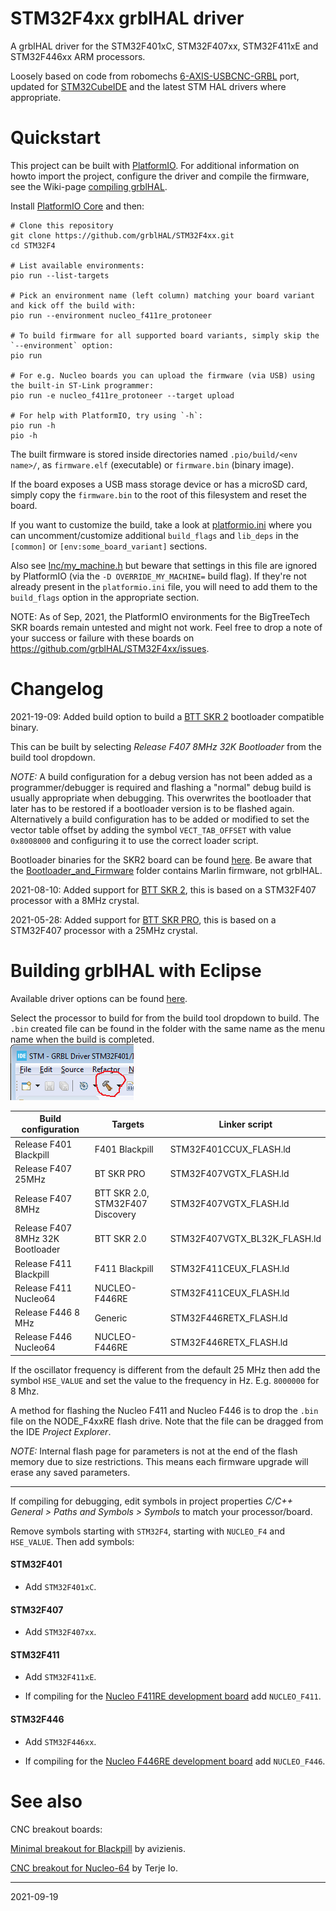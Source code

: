 # STM32F4xx grblHAL driver

A grblHAL driver for the STM32F401xC, STM32F407xx, STM32F411xE and STM32F446xx ARM processors.

Loosely based on code from robomechs [6-AXIS-USBCNC-GRBL](https://github.com/robomechs/6-AXIS-USBCNC-GRBL) port, updated for [STM32CubeIDE](https://www.st.com/en/development-tools/stm32cubeide.htm) and the latest STM HAL drivers where appropriate.

# Quickstart

This project can be built with [PlatformIO](https://platformio.org).  For additional information on howto import the project, configure the driver and compile the firmware, see the Wiki-page [compiling grblHAL](https://github.com/grblHAL/core/wiki/Compiling-GrblHAL).

Install [PlatformIO Core](https://docs.platformio.org/en/latest/core/installation.html) and then:

```shell
# Clone this repository
git clone https://github.com/grblHAL/STM32F4xx.git
cd STM32F4

# List available environments:
pio run --list-targets

# Pick an environment name (left column) matching your board variant and kick off the build with:
pio run --environment nucleo_f411re_protoneer

# To build firmware for all supported board variants, simply skip the `--environment` option:
pio run

# For e.g. Nucleo boards you can upload the firmware (via USB) using the built-in ST-Link programmer:
pio run -e nucleo_f411re_protoneer --target upload

# For help with PlatformIO, try using `-h`:
pio run -h
pio -h
```

The built firmware is stored inside directories named `.pio/build/<env name>/`, as `firmware.elf` (executable) or `firmware.bin` (binary image).

If the board exposes a USB mass storage device or has a microSD card, simply copy the `firmware.bin` to the root of this filesystem and reset the board.

If you want to customize the build, take a look at [platformio.ini](platformio.ini) where you can uncomment/customize additional `build_flags` and `lib_deps` in the `[common]` or `[env:some_board_variant]` sections.

Also see [Inc/my_machine.h](Inc/my_machine.h) but beware that settings in this file are ignored by PlatformIO (via the `-D OVERRIDE_MY_MACHINE=` build flag).  If they're not already present in the `platformio.ini` file, you will need to add them to the `build_flags` option in the appropriate section.


NOTE: As of Sep, 2021, the PlatformIO environments for the BigTreeTech SKR boards remain untested and might not work.  Feel free to drop a note of your success or failure with these boards on https://github.com/grblHAL/STM32F4xx/issues.


# Changelog

2021-19-09: Added build option to build a [BTT SKR 2](https://www.bigtree-tech.com/products/bigtreetech-skr-2.html) bootloader compatible binary.

This can be built by selecting _Release F407 8MHz 32K Bootloader_ from the build tool dropdown.  

_NOTE:_ A build configuration for a debug version has not been added as a programmer/debugger is required and flashing a "normal" debug build is usually appropriate when debugging.
This overwrites the bootloader that later has to be restored if a bootloader version is to be flashed again.
Alternatively a build configuration has to be added or modified to set the vector table offset by adding the symbol `VECT_TAB_OFFSET` with value `0x8008000` and configuring it to use the correct loader script.

Bootloader binaries for the SKR2 board can be found [here](https://github.com/GadgetAngel/BTT_SKR_13_14_14T_SD-DFU-Bootloader/tree/main/bootloader_bin/backed_up_original_bootloaders/SKR%20V2.0%20(SKR%202)).
Be aware that the [Bootloader_and_Firmware](https://github.com/GadgetAngel/BTT_SKR_13_14_14T_SD-DFU-Bootloader/tree/main/bootloader_bin/backed_up_original_bootloaders/SKR%20V2.0%20(SKR%202)/Bootloader_and_Firmware) folder contains Marlin firmware, not grblHAL.

2021-08-10: Added support for [BTT SKR 2](https://www.bigtree-tech.com/products/bigtreetech-skr-2.html), this is based on a STM32F407 processor with a 8MHz crystal.

2021-05-28: Added support for [BTT SKR PRO](https://www.bigtree-tech.com/products/bigtreetech-skr-pro-v1-2.html), this is based on a STM32F407 processor with a 25MHz crystal.


# Building grblHAL with Eclipse

Available driver options can be found [here](Inc/my_machine.h).

Select the processor to build for from the build tool dropdown to build. The `.bin` created file can be found in the folder with the same name as the menu name when the build is completed.  
![Config](media/STM32F4xx_config.png)

| Build configuration              | Targets                          | Linker script                |
|----------------------------------|----------------------------------|------------------------------|
| Release F401 Blackpill           | F401 Blackpill                   | STM32F401CCUX_FLASH.ld       | 
| Release F407 25MHz               | BT SKR PRO                       | STM32F407VGTX_FLASH.ld       |
| Release F407 8MHz                | BTT SKR 2.0, STM32F407 Discovery | STM32F407VGTX_FLASH.ld       |
| Release F407 8MHz 32K Bootloader | BTT SKR 2.0                      | STM32F407VGTX_BL32K_FLASH.ld |
| Release F411 Blackpill           | F411 Blackpill                   | STM32F411CEUX_FLASH.ld       |
| Release F411 Nucleo64            | NUCLEO-F446RE                    | STM32F411CEUX_FLASH.ld       |
| Release F446 8 MHz               | Generic                          | STM32F446RETX_FLASH.ld       |
| Release F446 Nucleo64            | NUCLEO-F446RE                    | STM32F446RETX_FLASH.ld       |

If the oscillator frequency is different from the default 25 MHz then add the symbol `HSE_VALUE` and set the value to the frequency in Hz. E.g. `8000000` for 8 Mhz.

A method for flashing the Nucleo F411 and Nucleo F446 is to drop the `.bin` file on the NODE_F4xxRE flash drive. Note that the file can be dragged from the IDE _Project Explorer_.

_NOTE:_ Internal flash page for parameters is not at the end of the flash memory due to size restrictions. This means each firmware upgrade will erase any saved parameters. 

---

If compiling for debugging, edit symbols in project properties _C\/C++ General > Paths and Symbols > Symbols_ to match your processor/board.

Remove symbols starting with `STM32F4`, starting with `NUCLEO_F4` and `HSE_VALUE`. Then add symbols:

#### STM32F401

* Add `STM32F401xC`.

#### STM32F407

* Add `STM32F407xx`.

#### STM32F411

* Add `STM32F411xE`.

* If compiling for the [Nucleo F411RE development board](https://www.st.com/en/evaluation-tools/nucleo-f411re.html) add `NUCLEO_F411`.

#### STM32F446

* Add  `STM32F446xx`.

* If compiling for the [Nucleo F446RE development board](https://www.st.com/en/evaluation-tools/nucleo-f446re.html) add `NUCLEO_F446`.


# See also

CNC breakout boards:

[Minimal breakout for Blackpill](https://github.com/avizienis/Minimal-Black-Pill--STM32F4xx-BOB-for-grblHAL) by avizienis.

[CNC breakout for Nucleo-64](https://github.com/terjeio/CNC_Breakout_Nucleo64) by Terje Io.

---
2021-09-19
